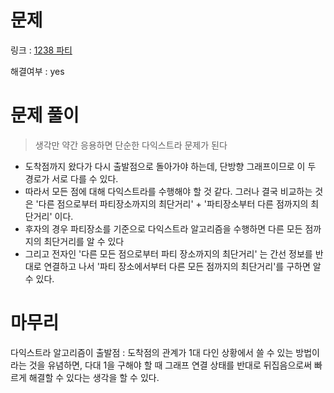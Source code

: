 # 문제
링크 : [1238 파티](https://www.acmicpc.net/problem/1238)

해결여부 : yes

# 문제 풀이
> 생각만 약간 응용하면 단순한 다익스트라 문제가 된다
- 도착점까지 왔다가 다시 출발점으로 돌아가야 하는데, 단방향 그래프이므로 이 두 경로가 서로 다를 수 있다.
- 따라서 모든 점에 대해 다익스트라를 수행해야 할 것 같다. 그러나 결국 비교하는 것은 '다른 점으로부터 파티장소까지의 최단거리' + '파티장소부터 다른 점까지의 최단거리' 이다.
- 후자의 경우 파티장소를 기준으로 다익스트라 알고리즘을 수행하면 다른 모든 점까지의 최단거리를 알 수 있다
- 그리고 전자인 '다른 모든 점으로부터 파티 장소까지의 최단거리' 는 간선 정보를 반대로 연결하고 나서 '파티 장소에서부터 다른 모든 점까지의 최단거리'를 구하면 알 수 있다. 

# 마무리
다익스트라 알고리즘이 출발점 : 도착점의 관계가 1대 다인 상황에서 쓸 수 있는 방법이라는 것을 유념하면, 다대 1을 구해야 할 때 그래프 연결 상태를 반대로 뒤집음으로써 빠르게 해결할 수 있다는 생각을 할 수 있다.